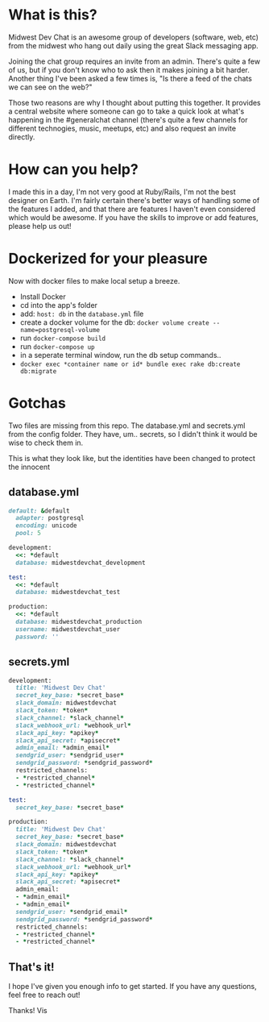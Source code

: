# What is this?

Midwest Dev Chat is an awesome group of developers (software, web, etc) from the midwest who hang out daily using the great Slack messaging app. 

Joining the chat group requires an invite from an admin. There's quite a few of us, but if you don't know who to ask then it makes joining a bit harder.
Another thing I've been asked a few times is, "Is there a feed of the chats we can see on the web?"

Those two reasons are why I thought about putting this together. It provides a central website where someone can go to take a quick look at what's happening in the #generalchat channel (there's quite a few channels for different technogies, music, meetups, etc) and also request an invite directly. 

# How can you help?
I made this in a day, I'm not very good at Ruby/Rails, I'm not the best designer on Earth. 
I'm fairly certain there's better ways of handling some of the features I added, and that there are features I haven't even considered which would be awesome. 
If you have the skills to improve or add features, please help us out!

# Dockerized for your pleasure
Now with docker files to make local setup a breeze. 

* Install Docker
* cd into the app's folder
* add: `host: db` in the `database.yml` file
* create a docker volume for the db: `docker volume create --name=postgresql-volume`
* run `docker-compose build`
* run `docker-compose up`
* in a seperate terminal window, run the db setup commands..
* `docker exec *container name or id* bundle exec rake db:create db:migrate`

# Gotchas
Two files are missing from this repo. The database.yml and secrets.yml from the config folder.
They have, um.. secrets, so I didn't think it would be wise to check them in. 

This is what they look like, but the identities have been changed to protect the innocent

## database.yml
```ruby
default: &default
  adapter: postgresql
  encoding: unicode
  pool: 5

development:
  <<: *default
  database: midwestdevchat_development

test:
  <<: *default
  database: midwestdevchat_test

production:
  <<: *default
  database: midwestdevchat_production
  username: midwestdevchat_user
  password: ''
```

## secrets.yml
```ruby
development:
  title: 'Midwest Dev Chat'
  secret_key_base: *secret_base*
  slack_domain: midwestdevchat
  slack_token: *token*
  slack_channel: *slack_channel*
  slack_webhook_url: *webhook_url*
  slack_api_key: *apikey*
  slack_api_secret: *apisecret*
  admin_email: *admin_email*
  sendgrid_user: *sendgrid_user*
  sendgrid_password: *sendgrid_password*
  restricted_channels:
  - *restricted_channel*
  - *restricted_channel*

test:
  secret_key_base: *secret_base*

production:
  title: 'Midwest Dev Chat'
  secret_key_base: *secret_base*
  slack_domain: midwestdevchat
  slack_token: *token*
  slack_channel: *slack_channel*
  slack_webhook_url: *webhook_url*
  slack_api_key: *apikey*
  slack_api_secret: *apisecret*  
  admin_email:
  - *admin_email*
  - *admin_email*
  sendgrid_user: *sendgrid_email*
  sendgrid_password: *sendgrid_password*
  restricted_channels:
  - *restricted_channel*
  - *restricted_channel*
```

## That's it!

I hope I've given you enough info to get started. 
If you have any questions, feel free to reach out!

Thanks!
Vis

